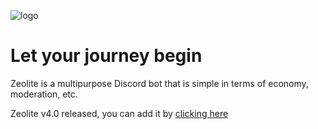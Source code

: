![logo](https://user-images.githubusercontent.com/53137848/163799242-f9072e46-28ef-469f-8102-6e6a67a84353.png)

# Let your journey begin

Zeolite is a multipurpose Discord bot that is simple in terms of economy, moderation, etc.

Zeolite v4.0 released, you can add it by [clicking here](https://discord.com/api/oauth2/authorize?client_id=679692205736460301&scope=bot+applications.commands)
